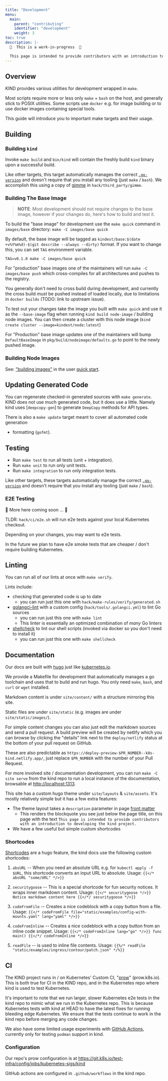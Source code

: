 ```yaml
---
title: "Development"
menu:
  main:
    parent: "contributing"
    identifier: "development"
    weight: 3
toc: true
description: |-
  🚧  This is a work-in-progress  🚧

  This page is intended to provide contributors with an introduction to developing the kind project. 
---
```


## Overview

KIND provides various utilities for development wrapped in `make`.

Most scripts require more or less only `make` + `bash` on the host, and generally
stick to POSIX utilities. Some scripts use `docker` e.g. for image building or
to use docker images containing special tools.

This guide will introduce you to important make targets and their usage.

## Building

### Building `kind`

Invoke `make build` and `bin/kind` will contain the freshly build `kind` binary
upon a successful build.

Like other targets, this target automatically manages the correct [`.go-version`][go-version] and doesn't require that you install any tooling (just `make` / `bash`). We accomplish this using a copy of [gimme] in `hack/third_party/gimme`.

### Building The Base Image

> **NOTE**: Most development should not require changes to the base image, however if your changes do, here's how to build and test it.

To build the "base image" for development use the `make quick` command in `images/base` directory: `make -C images/base quick`

By default, the base image will be tagged as `kindest/base:$(date +v%Y%m%d)-$(git describe --always --dirty)` format.
If you want to change this, you can set `TAG` environment variable.

`TAG=v0.1.0 make -C images/base quick`

For "production" base images one of the maintainers will run `make -C images/base push` which cross-compiles for all architectures and pushes to the registry.

You generally don't need to cross build during development, and currently the cross
build *must* be pushed instead of loaded locally, due to limitations in `docker buildx` (TODO: link to upstream issue).

To test out your changes take the image you built with `make quick` and use it
as the `--base-image` flag when running `kind build node-image` / building node images. You can then create a cluster with this node image (`kind create cluster --image=kindest/node:latest`)

For "Production" base image updates one of the maintainers will bump `DefaultBaseImage` in `pkg/build/nodeimage/defaults.go` to point to the newly pushed image.

### Building Node Images

See: ["building images"](/docs/user/quick-start/#building-images) in the user [quick start].

## Updating Generated Code

You can regenerate checked-in generated sources with `make generate`.
KIND does not use much generated code, but it does use a little.
Namely kind uses [`deepcopy-gen`] to generate `DeepCopy` methods for API types.

There is also a `make update` target meant to cover all automated code generation
+ formatting (`gofmt`).

## Testing

- Run `make test` to run all tests (unit + integration).
- Run `make unit` to run only unit tests.
- Run `make integration` to run only integration tests.

Like other targets, these targets automatically manage the correct [`.go-version`][go-version] and doesn't require that you install any tooling (just `make` / `bash`).

### E2E Testing

🚧 More here coming soon ... 🚧

TLDR: `hack/ci/e2e.sh` will run e2e tests against your local Kubernetes checkout.

Depending on your changes, you may want to e2e tests.

In the future we plan to have e2e smoke tests that are cheaper / don't require
building Kubernetes.

## Linting

You can run all of our lints at once with `make verify`.

Lints include:
- checking that generated code is up to date
  - you can run just this one with `hack/make-rules/verify/generated.sh`
- [golangci-lint] with a custom config (`hack/tools/.golangci.yml`) to lint Go sources
  - you can run just this one with `make lint`
  - This linter is essentially an optimized combination of _many_ Go linters
- [shellcheck] to lint our shell scripts (invoked via docker so you don't need to install it)
  - you can run just this one with `make shellcheck`

## Documentation

Our docs are built with [hugo] just like [kubernetes.io](https://kubernetes.io).

We provide a Makefile for development that automatically manages a go toolchain
and uses that to build and run hugo. You only need `make`, `bash`,
and `curl` or `wget` installed.

Markdown content is under `site/content/` with a structure mirroring this site.

Static files are under `site/static` (e.g. images are under `site/static/images/`).

For simple content changes you can also just edit the markdown sources and send a
pull request. A build preview will be created by netlify which you can browse by
clicking the "details" link next to the `deploy/netlify` status at the bottom of
your pull request on GitHub.

These are also predictable as `https://deploy-preview-$PR_NUMBER--k8s-kind.netlify.app/`, just replace `$PR_NUMBER` with the number of your Pull Request.

For more involved site / documentation development, you can run `make -C site serve` from the kind repo to run a local instance of the documentation, browsable at [http://localhost:1313](http://localhost:1313).

This site has a custom hugo theme under `site/layouts` & `site/assets`. It's
mostly relatively simple but it has a few extra features:
- The theme layout takes a `description` parameter in page [front matter]
  - This renders the blockquote you see just below the page title, on this page with the text `This page is intended to provide contributors with an introduction to developing the kind project.`
- We have a few useful but simple custom shortcodes

### Shortcodes

[Shortcodes](https://gohugo.io/content-management/shortcodes/) are a hugo feature, the kind docs use the following custom shortcodes:

1. `absURL` -- When you need an absolute URL e.g. for `kubectl apply -f $URL`, this
shortcode converts an input URL to absolute. Usage: `{{</* absURL "some/URL" */>}}`

1. `securitygoose` -- This is a special shortcode for fun security notices. It wraps
inner markdown content. Usage: `{{</* securitygoose */>}} Notice markdown content here {{</*/ securitygoose */>}}`

1. `codeFromFile` -- Creates a nice codeblock with a copy button from a file. Usage: `{{</* codeFromFile file="static/examples/config-with-mounts.yaml" lang="yaml" */>}}`

1. `codeFromInline` -- Creates a nice codeblock with a copy button from an inline code snippet. Usage: `{{</* codeFromInline lang="go" */>}} func main() {{</*/ codeFromInline */>}}`

1. `readFile` -- is used to inline file contents. Usage: `{{%/* readFile "static/examples/ingress/contour/patch.json" */%}}`


## CI

The KIND project runs in / on Kubernetes' Custom CI, "[prow]" (prow.k8s.io).
This is both true for CI in the KIND repo, and in the Kubernetes repo where kind
is used to test Kubernetes.

It's important to note that we run larger, slower Kubernetes e2e tests in the kind
repo to mimic what we run in the Kubernetes repo. This is because Kubernetes tests
with kind at HEAD to have the latest fixes for running bleeding edge Kubernetes.
We ensure that the tests continue to work in the kind repo before merging any code changes.

We also have some limited usage experiments with [GitHub Actions], currently
only for testing `podman` support in kind.

### Configuration

Our repo's prow configuration is at https://git.k8s.io/test-infra/config/jobs/kubernetes-sigs/kind

GitHub actions are configured in `.github/workflows` in the kind repo.

[gimme]: https://github.com/travis-ci/gimme
[shellcheck]: https://shellcheck.net
[golangci-lint]: https://github.com/golangci/golangci-lint
[go-version]: https://sigs.k8s.io/kind/.go-version
[quick start]: /docs/user/quick-start/
[hugo]: https://gohugo.io
[prow]: https://git.k8s.io/test-infra/
[GitHub Actions]: https://github.com/features/actions
[front matter]: https://gohugo.io/content-management/front-matter/
